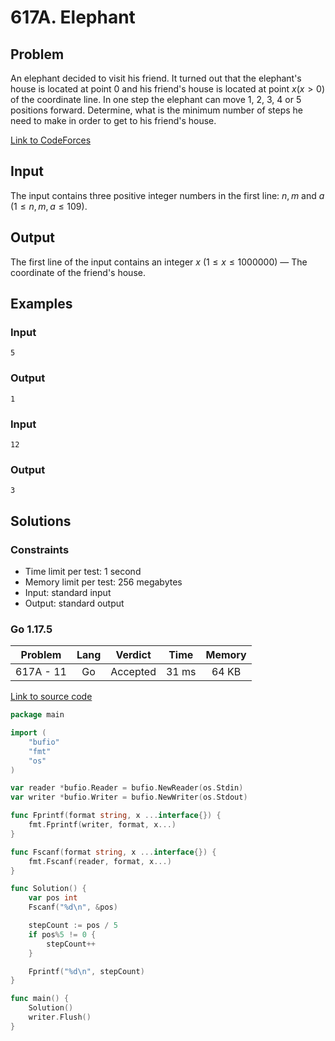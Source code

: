 # 617A. Elephant

## Problem

An elephant decided to visit his friend. It turned out that the elephant's house is located at point 0 and his friend's house is located at point $x$($x > 0$) of the coordinate line. In one step the elephant can move 1, 2, 3, 4 or 5 positions forward. Determine, what is the minimum number of steps he need to make in order to get to his friend's house.

[Link to CodeForces](https://codeforces.com/problemset/problem/617/A)

## Input

The input contains three positive integer numbers in the first line: $n$, $m$ and $a$ ($1 \leq  n$, $m$, $a \leq 109$).

## Output

The first line of the input contains an integer $x$ ($1 \leq x \leq 1000000$) — The coordinate of the friend's house.

## Examples

### Input

```
5
```

### Output

```
1
```

### Input

```
12
```

### Output

```
3
```

## Solutions

### Constraints

  - Time limit per test: 1 second
  - Memory limit per test: 256 megabytes
  - Input: standard input
  - Output: standard output

### Go 1.17.5

| Problem  |    Lang   |  Verdict | Time  | Memory |
|:--------:|:---------:|:--------:|:-----:|:------:|
| 617A - 11|     Go    | Accepted | 31 ms | 64 KB  |

[Link to source code](solution.go)

```go
package main

import (
	"bufio"
	"fmt"
	"os"
)

var reader *bufio.Reader = bufio.NewReader(os.Stdin)
var writer *bufio.Writer = bufio.NewWriter(os.Stdout)

func Fprintf(format string, x ...interface{}) {
	fmt.Fprintf(writer, format, x...)
}

func Fscanf(format string, x ...interface{}) {
	fmt.Fscanf(reader, format, x...)
}

func Solution() {
	var pos int
	Fscanf("%d\n", &pos)

	stepCount := pos / 5
	if pos%5 != 0 {
		stepCount++
	}

	Fprintf("%d\n", stepCount)
}

func main() {
	Solution()
	writer.Flush()
}
```

